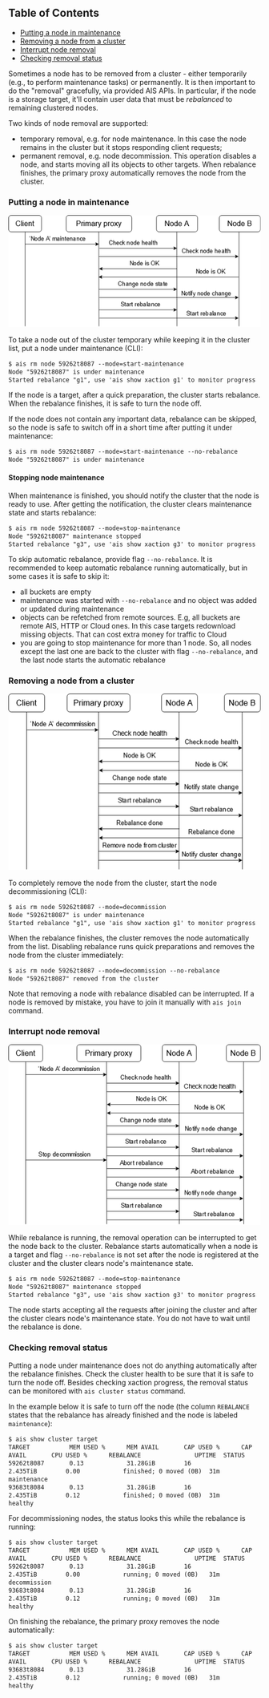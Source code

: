 ## Table of Contents

- [Putting a node in maintenance](#putting-a-node-in-maintenance)
- [Removing a node from a cluster](#removing-a-node-from-a-cluster)
- [Interrupt node removal](#interrupt-node-removal)
- [Checking removal status](#checking-removal-status)

Sometimes a node has to be removed from a cluster - either temporarily (e.g., to perform maintenance tasks) or permanently. It is then important to do the "removal" gracefully, via provided AIS APIs. In particular, if the node is a storage target, it'll contain user data that must be *rebalanced* to remaining clustered nodes.

Two kinds of node removal are supported:

- temporary removal, e.g. for node maintenance. In this case the node remains in the cluster but it stops responding client requests;
- permanent removal, e.g. node decommission. This operation disables a node, and starts moving all its objects to other targets. When rebalance finishes, the primary proxy automatically removes the node from the cluster.

### Putting a node in maintenance

<img src="docs/images/maintenance.png" alt="Put a node under maintenance">

To take a node out of the cluster temporary while keeping it in the cluster list, put a node under maintenance (CLI):

```console
$ ais rm node 59262t8087 --mode=start-maintenance
Node "59262t8087" is under maintenance
Started rebalance "g1", use 'ais show xaction g1' to monitor progress
```

If the node is a target, after a quick preparation, the cluster starts rebalance. When the rebalance finishes, it is safe to turn the node off.

If the node does not contain any important data, rebalance can be skipped, so the node is safe to switch off in a short time after putting it under maintenance:

```console
$ ais rm node 59262t8087 --mode=start-maintenance --no-rebalance
Node "59262t8087" is under maintenance
```

#### Stopping node maintenance

When maintenance is finished, you should notify the cluster that the node is ready to use.
After getting the notification, the cluster clears maintenance state and starts rebalance:

```console
$ ais rm node 59262t8087 --mode=stop-maintenance
Node "59262t8087" maintenance stopped
Started rebalance "g3", use 'ais show xaction g3' to monitor progress
```

To skip automatic rebalance, provide flag `--no-rebalance`.
It is recommended to keep automatic rebalance running automatically, but in some cases it is safe to skip it:

- all buckets are empty
- maintenance was started with `--no-rebalance` and no object was added or updated during maintenance
- objects can be refetched from remote sources. E.g, all buckets are remote AIS, HTTP or Cloud ones. In this case targets redownload missing objects. That can cost extra money for traffic to Cloud
- you are going to stop maintenance for more than 1 node. So, all nodes except the last one are back to the cluster with flag `--no-rebalance`, and the last node starts the automatic rebalance

### Removing a node from a cluster

<img src="docs/images/decommission.png" alt="Decommission a node">

To completely remove the node from the cluster, start the node decommissioning (CLI):

```console
$ ais rm node 59262t8087 --mode=decommission
Node "59262t8087" is under maintenance
Started rebalance "g1", use 'ais show xaction g1' to monitor progress
```

When the rebalance finishes, the cluster removes the node automatically from the list.
Disabling rebalance runs quick preparations and removes the node from the cluster immediately:

```console
$ ais rm node 59262t8087 --mode=decommission --no-rebalance
Node "59262t8087" removed from the cluster
```

Note that removing a node with rebalance disabled can be interrupted. If a node is removed by mistake, you have to join it manually with `ais join` command.

### Interrupt node removal

<img src="docs/images/decommission_abort.png" alt="Interrupt node removal">

While rebalance is running, the removal operation can be interrupted to get the node back to the cluster.
Rebalance starts automatically when a node is a target and flag `--no-rebalance` is not set after the node is registered at the cluster and the cluster clears node's maintenance state.

```console
$ ais rm node 59262t8087 --mode=stop-maintenance
Node "59262t8087" maintenance stopped
Started rebalance "g3", use 'ais show xaction g3' to monitor progress
```

The node starts accepting all the requests after joining the cluster and after the cluster clears node's maintenance state. You do not have to wait until the rebalance is done.

### Checking removal status

Putting a node under maintenance does not do anything automatically after the rebalance finishes. Check the cluster health to be sure that it is safe to turn the node off. Besides checking xaction progress, the removal status can be monitored with `ais cluster status` command.

In the example below it is safe to turn off the node (the column `REBALANCE` states that the rebalance has already finished and the node is labeled `maintenance`):

```console
$ ais show cluster target
TARGET           MEM USED %      MEM AVAIL       CAP USED %      CAP AVAIL       CPU USED %      REBALANCE               UPTIME  STATUS
59262t8087       0.13            31.28GiB        16              2.435TiB        0.00            finished; 0 moved (0B)  31m     maintenance
93683t8084       0.13            31.28GiB        16              2.435TiB        0.12            finished; 0 moved (0B)  31m     healthy
```

For decommissioning nodes, the status looks this while the rebalance is running:

```console
$ ais show cluster target
TARGET           MEM USED %      MEM AVAIL       CAP USED %      CAP AVAIL       CPU USED %      REBALANCE               UPTIME  STATUS
59262t8087       0.13            31.28GiB        16              2.435TiB        0.00            running; 0 moved (0B)   31m     decommission
93683t8084       0.13            31.28GiB        16              2.435TiB        0.12            running; 0 moved (0B)   31m     healthy
```

On finishing the rebalance, the primary proxy removes the node automatically:

```console
$ ais show cluster target
TARGET           MEM USED %      MEM AVAIL       CAP USED %      CAP AVAIL       CPU USED %      REBALANCE               UPTIME  STATUS
93683t8084       0.13            31.28GiB        16              2.435TiB        0.12            running; 0 moved (0B)   31m     healthy
```
